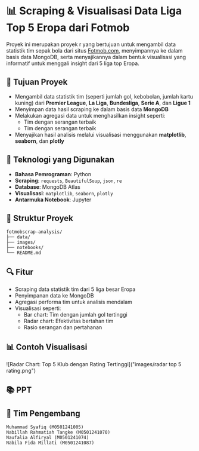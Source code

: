 # 📊 Scraping & Visualisasi Data Liga Top 5 Eropa dari Fotmob

Proyek ini merupakan proyek r yang bertujuan untuk mengambil data statistik tim sepak bola dari situs [Fotmob.com](https://www.fotmob.com/), menyimpannya ke dalam basis data MongoDB, serta menyajikannya dalam bentuk visualisasi yang informatif untuk menggali insight dari 5 liga top Eropa.

## 🎯 Tujuan Proyek

- Mengambil data statistik tim (seperti jumlah gol, kebobolan, jumlah kartu kuning) dari **Premier League**, **La Liga**, **Bundesliga**, **Serie A**, dan **Ligue 1**
- Menyimpan data hasil scraping ke dalam basis data **MongoDB**
- Melakukan agregasi data untuk menghasilkan insight seperti:
  - Tim dengan serangan terbaik
  - Tim dengan serangan terbaik
- Menyajikan hasil analisis melalui visualisasi menggunakan **matplotlib**, **seaborn**, dan **plotly**

## 🧰 Teknologi yang Digunakan

- **Bahasa Pemrograman**: Python
- **Scraping**: `requests`, `BeautifulSoup`, `json`, `re`
- **Database**: MongoDB Atlas
- **Visualisasi**: `matplotlib`, `seaborn`, `plotly`
- **Antarmuka Notebook**: Jupyter

## 📁 Struktur Proyek
```
fotmobscrap-analysis/
├── data/
├── images/
├── notebooks/
└── README.md
```
## 🔍 Fitur

- Scraping data statistik tim dari 5 liga besar Eropa
- Penyimpanan data ke MongoDB
- Agregasi performa tim untuk analisis mendalam
- Visualisasi seperti:
  - Bar chart: Tim dengan jumlah gol tertinggi
  - Radar chart: Efektivitas bertahan tim
  - Rasio serangan dan pertahanan
 
## 📊 Contoh Visualisasi
![Radar Chart: Top 5 Klub dengan Rating Tertinggi]("images/radar top 5 rating.png")



## 📚 PPT

## 🤝 Tim Pengembang
```
Muhammad Syafiq (M0501241005)
Nabillah Rahmatiah Tangke (M0501241070)
Naufalia Alfiryal (M0501241074)
Nabila Fida Millati (M0501241087)
```
